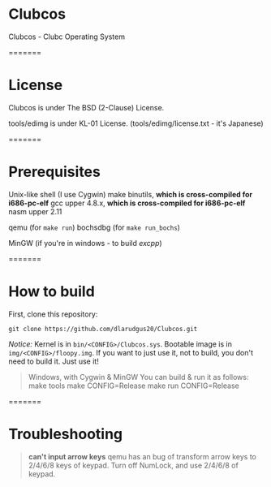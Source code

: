 Clubcos
=======

Clubcos - Clubc Operating System

=======

License
=======

Clubcos is under The BSD (2-Clause) License.

tools/edimg is under KL-01 License. (tools/edimg/license.txt - it's Japanese)

=======

Prerequisites
=======

Unix-like shell (I use Cygwin)
make
binutils, **which is cross-compiled for i686-pc-elf**
gcc upper 4.8.x, **which is cross-compiled for i686-pc-elf**
nasm upper 2.11

qemu (for `make run`)
bochsdbg (for `make run_bochs`)

MinGW (if you're in windows - to build *excpp*)

=======

How to build
=======

First, clone this repository:

    git clone https://github.com/dlarudgus20/Clubcos.git

*Notice:* Kernel is in `bin/<CONFIG>/Clubcos.sys`. Bootable image is in `img/<CONFIG>/floopy.img`.
If you want to just use it, not to build, you don't need to build it. Just use it!

> Windows, with Cygwin & MinGW
  You can build & run it as follows:
        make tools
        make CONFIG=Release
        make run CONFIG=Release

=======

Troubleshooting
=======

> **can't input arrow keys**
  qemu has an bug of transform arrow keys to 2/4/6/8 keys of keypad. Turn off NumLock, and use 2/4/6/8 of keypad.

